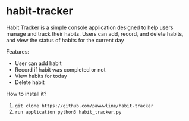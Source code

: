 # habit-tracker
Habit Tracker is a simple console application designed to help users manage and track their habits. Users can add, record, and delete habits, and view the status of habits for the current day

Features:
- User can add habit
- Record if habit was completed or not
- View habits for today
- Delete habit

How to install it?

1. ```git clone https://github.com/pawwwline/habit-tracker```
2. ```run application python3 habit_tracker.py```

